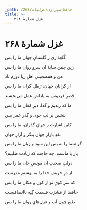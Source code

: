 ```yaml
---
_path: /حافظ-شیرازی/غزلیات/268
title: >-
    غزل شمارهٔ ۲۶۸
---
```

# غزل شمارهٔ ۲۶۸

<div class="b" id="bn1"><div class="m1"><p>گُلعِذاری ز گلستانِ جهان ما را بس</p></div>
<div class="m2"><p>زین چمن سایهٔ آن سروِ روان ما را بس</p></div></div>
<div class="b" id="bn2"><div class="m1"><p>من و همصحبتیِ اهلِ ریا دورَم باد</p></div>
<div class="m2"><p>از گرانانِ جهان، رَطلِ گران ما را بس</p></div></div>
<div class="b" id="bn3"><div class="m1"><p>قصرِ فردوس به پاداشِ عمل می‌بخشند</p></div>
<div class="m2"><p>ما که رندیم و گدا، دیرِ مُغان ما را بس</p></div></div>
<div class="b" id="bn4"><div class="m1"><p>بنشین بر لبِ جوی و گذرِ عمر ببین</p></div>
<div class="m2"><p>کاین اشارت ز جهانِ گذران، ما را بس</p></div></div>
<div class="b" id="bn5"><div class="m1"><p>نقدِ بازارِ جهان بِنگر و آزارِ جهان</p></div>
<div class="m2"><p>گر شما را نه بس این سود و زیان ما را بس</p></div></div>
<div class="b" id="bn6"><div class="m1"><p>یار با ماست، چه حاجت که زیادت طلبیم؟</p></div>
<div class="m2"><p>دولتِ صحبتِ آن مونسِ جان ما را بس</p></div></div>
<div class="b" id="bn7"><div class="m1"><p>از درِ خویش خدا را به بهشتم مَفرست</p></div>
<div class="m2"><p>که سرِ کویِ تو از کون و مکان ما را بس</p></div></div>
<div class="b" id="bn8"><div class="m1"><p>حافظ از مَشْرَبِ قسمت گِلِه ناانصافیست</p></div>
<div class="m2"><p>طبعِ چون آب و غزل‌هایِ روان ما را بس</p></div></div>
